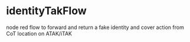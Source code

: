 # identityTakFlow
node red flow to forward and return a fake identity and cover action from CoT location on ATAK/iTAK
